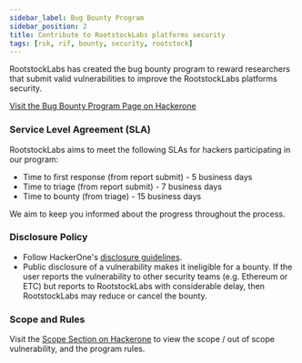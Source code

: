 ```yaml
---
sidebar_label: Bug Bounty Program
sidebar_position: 2
title: Contribute to RootstockLabs platforms security
tags: [rsk, rif, bounty, security, rootstock]
---
```


RootstockLabs has created the bug bounty program to reward researchers that submit valid vulnerabilities to improve the RootstockLabs platforms security.

<div class="btn-container">
  <span></span>
    <a class="green" href="https://hackerone.com/rootstocklabs">Visit the Bug Bounty Program Page on Hackerone</a>
</div>

### Service Level Agreement (SLA)

RootstockLabs aims to meet the following SLAs for hackers participating in our program:

* Time to first response (from report submit) - 5 business days
* Time to triage (from report submit) - 7 business days
* Time to bounty (from triage) - 15 business days

We aim to keep you informed about the progress throughout the process.

### Disclosure Policy

* Follow HackerOne's [disclosure guidelines](https://www.hackerone.com/disclosure-guidelines).
* Public disclosure of a vulnerability makes it ineligible for a bounty. If the user reports the vulnerability to other security teams (e.g. Ethereum or ETC) but reports to RootstockLabs with considerable delay, then RootstockLabs may reduce or cancel the bounty.

### Scope and Rules

Visit the [Scope Section on Hackerone](https://hackerone.com/rootstocklabs/policy_scopes) to view the scope / out of scope vulnerability, and the program rules.

